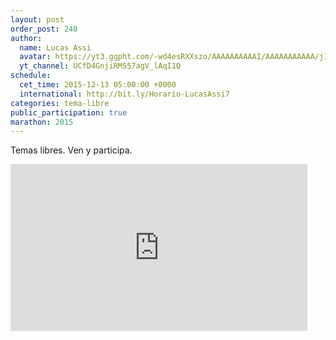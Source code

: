 ```yaml
---
layout: post
order_post: 240
author:
  name: Lucas Assi
  avatar: https://yt3.ggpht.com/-wd4esRXXszo/AAAAAAAAAAI/AAAAAAAAAAA/j1eRnRV536g/s88-c-k-no/photo.jpg
  yt_channel: UCfD4GnjiRM557agV_lAqI1Q
schedule:
  cet_time: 2015-12-13 05:00:00 +0000
  international: http://bit.ly/Horario-LucasAssi7
categories: tema-libre
public_participation: true
marathon: 2015
---
```

Temas libres. Ven y participa.

<iframe width="475" height="267" src="https://www.youtube.com/embed/sZw06luxC-M" frameborder="0" allowfullscreen></iframe>
